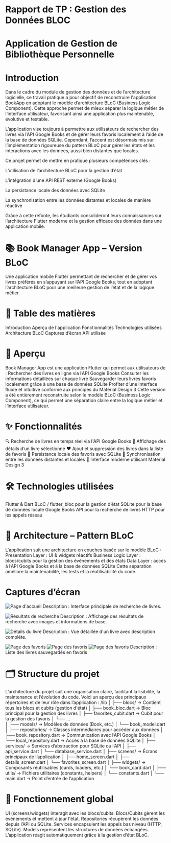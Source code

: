 # Rapport de TP : Gestion des Données BLOC 
# Application de Gestion de Bibliothèque Personnelle
# Introduction

Dans le cadre du module de gestion des données et de l’architecture logicielle, ce travail pratique a pour objectif de reconstruire l'application BookApp en adoptant le modèle d’architecture BLoC (Business Logic Component). Cette approche permet de mieux séparer la logique métier de l’interface utilisateur, favorisant ainsi une application plus maintenable, évolutive et testable.

L’application vise toujours à permettre aux utilisateurs de rechercher des livres via l’API Google Books et de gérer leurs favoris localement à l’aide de la base de données SQLite. Cependant, l’accent est désormais mis sur l’implémentation rigoureuse du pattern BLoC pour gérer les états et les interactions avec les données, aussi bien distantes que locales.

Ce projet permet de mettre en pratique plusieurs compétences clés :

L’utilisation de l’architecture BLoC pour la gestion d’état

L’intégration d’une API REST externe (Google Books)

La persistance locale des données avec SQLite

La synchronisation entre les données distantes et locales de manière réactive

Grâce à cette refonte, les étudiants consolideront leurs connaissances sur l’architecture Flutter moderne et la gestion efficace des données dans une application mobile.
 # 📚 Book Manager App – Version BLoC
Une application mobile Flutter permettant de rechercher et de gérer vos livres préférés en s’appuyant sur l’API Google Books, tout en adoptant l’architecture BLoC pour une meilleure gestion de l’état et de la logique métier.
# 📄 Table des matières
Introduction
Aperçu de l'application
Fonctionnalités
Technologies utilisées
Architecture BLoC
Captures d’écran
API utilisée
# 🧩 Aperçu
Book Manager App est une application Flutter qui permet aux utilisateurs de :
Rechercher des livres en ligne via l’API Google Books
Consulter les informations détaillées sur chaque livre
Sauvegarder leurs livres favoris localement grâce à une base de données SQLite
Profiter d’une interface fluide et intuitive conforme aux principes du Material Design 3
Cette version a été entièrement reconstruite selon le modèle BLoC (Business Logic Component), ce qui permet une séparation claire entre la logique métier et l’interface utilisateur.
# ✨ Fonctionnalités
🔍 Recherche de livres en temps réel via l'API Google Books
📖 Affichage des détails d’un livre sélectionné
❤️ Ajout et suppression des livres dans la liste de favoris
💾 Persistance locale des favoris avec SQLite
🔄 Synchronisation entre les données distantes et locales
🎨 Interface moderne utilisant Material Design 3
# 🛠️ Technologies utilisées
Flutter & Dart
BLoC / flutter_bloc pour la gestion d’état
SQLite pour la base de données locale
Google Books API pour la recherche de livres
HTTP pour les appels réseau
# 🧱 Architecture – Pattern BLoC
L'application suit une architecture en couches basée sur le modèle BLoC :
Presentation Layer : UI & widgets réactifs
Business Logic Layer : blocs/cubits pour la gestion des événements et des états
Data Layer : accès à l’API Google Books et à la base de données SQLite
Cette séparation améliore la maintenabilité, les tests et la réutilisabilité du code.
# Captures d’écran
![Page d'accueil](screenshot/book_1.png)
Description : Interface principale de recherche de livres.

![Résultats de recherche](screenshot/book_2.png)
Description : Affichage des résultats de recherche avec images et informations de base.


![Détails du livre](screenshot/book_3.png)
Description : Vue détaillée d'un livre avec description complète.

![Page des favoris](screenshot/book_4.png)
![Page des favoris](screenshot/book_5.png)
![Page des favoris](screenshot/book_6.png)
Description : Liste des livres sauvegardés en favoris
 # 🗂️ Structure du projet
L’architecture du projet suit une organisation claire, facilitant la lisibilité, la maintenance et l’évolution du code. Voici un aperçu des principaux répertoires et de leur rôle dans l’application :
/lib
│
├── blocs/                 → Contient tous les blocs et cubits (gestion d'état)
│   ├── book_bloc.dart         → Bloc principal pour la gestion des livres
│   ├── favorites_cubit.dart   → Cubit pour la gestion des favoris
│   └── ...                   
│
├── models/                → Modèles de données (Book, etc.)
│   └── book_model.dart
│
├── repositories/          → Classes intermédiaires pour accéder aux données
│   ├── book_repository.dart   → Communication avec l’API Google Books
│   └── local_repository.dart → Accès à la base de données SQLite
│
├── services/              → Services d’abstraction pour SQLite ou l’API
│   ├── api_service.dart
│   └── database_service.dart
│
├── screens/               → Écrans principaux de l’application
│   ├── home_screen.dart
│   ├── details_screen.dart
│   └── favorites_screen.dart
│
├── widgets/               → Composants réutilisables (cards, loaders, etc.)
│   └── book_card.dart
│
├── utils/                 → Fichiers utilitaires (constants, helpers)
│   └── constants.dart
│
└── main.dart              → Point d’entrée de l’application
# 🔄 Fonctionnement global
UI (screens/widgets) interagit avec les blocs/cubits.
Blocs/Cubits gèrent les événements et mettent à jour l'état.
Repositories récupèrent les données depuis l’API ou SQLite.
Services encapsulent les appels bas niveau (HTTP, SQLite).
Models représentent les structures de données échangées.
L’application réagit automatiquement grâce à la gestion d’état BLoC.
<!-- Dernière modification : 3 juin 2025 -->

